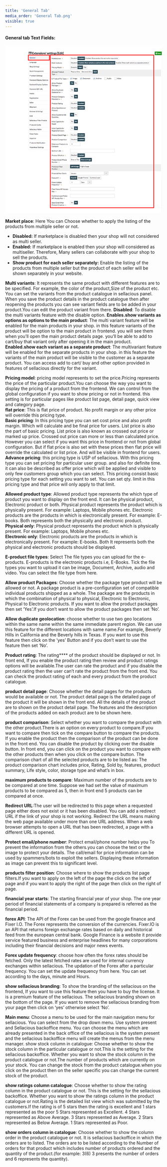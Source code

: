 ```yaml
---
title: 'General Tab'
media_order: 'General Tab.png'
visible: true
---
```


#### **General tab Text Fields:**

![](General%20Tab.png)

**Market place**: Here You can Choose whether to apply the listing of the products from multiple seller or not.

* **Disabled:** If marketplace is disabled then your shop will not considered as multi seller.<br>
* **Enabled:** If marketplace is enabled then your shop will considered as multiseller. Therefore, Many sellers can                collaborate with your shop to sell the products.<br>
* **Show product for each seller separately:** Enable the listing of the products from multiple seller but the product of each seller will be shown separately in your website.

**Multi variants**: It represents the same product with different features are to be specified. For example, the color of the product,Size of the product etc. You can set the variants from the product catalogue in sellacious panel. When you save the product details in the product catalogue then after reopening the products you can see variant fields are to be added in your product.You can edit the product variant from there.
**Disabled**:  To disable the multi variants feature with the disable option.
**Enables.show variants as options as options to the main product**: The multi variant feature will be enabled for the main products in your shop. in this feature variants of the product will be option to the main product in frontend. you will see them when you’ll open the main product details page. you’ll be able to add to cart/buy that variant only after opening it in the main product.
**Enabled.show each variant as a separate product**:  The multivariant feature will be enabled for the separate products in your shop. in this feature the variants of the main product will be visible to the customer as a separate product. You can access add to cart/ buy and other option provided in features of sellacious directly for the variant. 

**Pricing model**: pricing model represents to set the price.Pricing represents the price of the particular product.You can choose the way you want to display the pricing of a product from the frontend. We can control from  the global configuration if you want to show pricing or not in frontend. this setting is for particular pages like product list page, detail page, quick view and category page. 
<br>**flat price**: This is flat price of product. No profit margin or any other price will override this pricing type.
<br>**Basic pricing**: In this pricing type you can set cost price and also profit margin. Which will calculate and be final price for users. List price is also the part of basic pricing. List price is also known as crossed out price or marked up price. Crossed out price can more or less than calculated price. However you can select if you want this price in frontend or not from global configuration. 
But if flat price is also set with these prices then flat price will override the calculated or list price. And will be visible in frontend for users. 
<br>**Advance pricing**: this pricing type is USP of sellacious. With this pricing type you can set pricing for particular user group. and also for definite time. it can also be described as offer price which will be applied and visible to only few customers group which you can select. This pricing consist basic pricing type for each setting you want to set. You can set qty. limit in this pricing type and that price will only apply to that limit. 

**Allowed product type**: Allowed product type represents the which type of product you want to display on the front end. It can be physical product, Electronic product or both. Physical product represents the product which is physically present. For example: Laptops, Mobile phones etc. Electronic products are the products in which is electronically present. For example: E-books. Both represents both the physically and electronic product.
<br>**Physical only**: Physical product represents the product which is physically present. For example: Laptops, Mobile phones etc. 
<br>**Electronic only**:  Electronic products are the products in which is electronically present. For example: E-books. 
Both It represents both the physical and electronic products should be displayed.

**E-product file types**: Select The file types you can upload for the e-products. E-products is the electronic products i.e, E-Books. Tick the file types you want to upload it can be image, Document, Archive, audio and video. You can select the file type from here.

**Allow product Packages**:  Choose whether the package type product will be allowed or not. A package product is a pre-configuration set of compatible individual products shipped as a whole. The package are the products in which the combination of physical to physical, Electronic to Electronic, Physical to Electronic products. If you want to allow the product packages then set ‘Yes’.If you don’t want to allow the product packages then set ‘No’.

**Allow duplicate geolocation**: choose whether to use two geo locations within the same name within the same immediate parent region. We can use this feature for the different locations with same name.For example, Beverly Hills in California and the Beverly hills in Texas. If you want to use this feature then click on the ‘yes’ Button and if you don’t want to use the feature then set ‘No’. 

**Product rating**: The rating**** of the product should be displayed or not. In front end, If you enable the product rating then review and product ratings options will be available.The user can rate the product and if you disable the product rating then the user can’t rate the product from the front end. You can check the product rating of each and every product from the product catalogue.

**product detail page**: Choose whether the detail pages for the products would be available or not. The product detail page is the detailed page of the product it will be shown in the front end. All the details of the product are to shown on the product detail page. The features and the description of the products added on each product are to be shown here.

**product comparison**: Select whether you want to compare the product with the other product.There is an option on every product to compare.If you want to compare then tick on the compare button to compare the products. If you enable the product then the comparison of the product can be done in the front end. You can disable the product by clicking over the disable button. In front end, you can click on the product you want to compare with the other products then when you click on the compare button. The comparison chart of all the selected products are to be listed as: The product comparison chart includes price, Rating, Sold by, features, product summary, Life style, color, storage type and what’s in box.

**maximum products to compare**: Maximum number of the products are to be compared at one time. Suppose we had set the value of maximum products to be compared as 5, then in front end 5 products can be compared at once.

**Redirect URL**:The user  will be redirected to this page when a requested page either does not exist or it has been disabled. You can add a redirect URL if the link of your shop is not working. Redirect the URL means making the web page available under more than one URL address. When a web browser attempts to open a URL that has been redirected, a page with a different URL is opened.

**Protect email/phone number**: Protect email/phone number helps you To prevent the information from the others.you can choose the text or the image to protect your details. The call/email for price information can be used by spammers/bots to exploit the sellers. Displaying these information as image can prevent this to significant level.

**products filter position**: Choose where to show the products list page filters.If you want to apply on the left of the page the click on the left of page and if you want to apply the right of the page then click on the right of page.

**financial year starts**: The starting financial year of your shop. The one year period of financial statements of a company is prepared is referred as the financial period.

**forex API**: The API of the Forex can be used from  the google finance and Fixer I.O. The Forex represents the conversion of the currencies. Fixer.IO is an API that returns foreign exchange rates based on daily and historical feed from the european central bank. Google Finance is a website it provide service featured business and enterprise headlines for many corporations including their financial decisions and major news events.

**Forex update frequency**: choose how often the forex rates should be fetched. Only the latest fetched rates are used for internal currency exchanges within sellacious. The updation of the Forex after a particular frequency. You can set the update frequency from here. You can set according to the days, minute and Hours.

**show sellacious branding**: To show the branding of the sellacious on the frontend, If you want to use this feature then you have to buy the license. It is a premium feature of the sellacious. The sellacious branding shown on the bottom of the page. If you want to remove the sellacious branding from your page then click on ‘yes’ otherwise select ‘No’.

**Main menu**: Choose a menu to be used for the main navigation menu for sellacious. You can select from the drop down menu. Use system present and Sellacious backoffice menu. You can choose the menu which are already presented in the back office of the sellacious is the system present and the sellacious backoffice menu will create the menus from the menu manager.
show stock column in catalogue: Choose whether to show the stock column in the particular catalogue or not.This is the setting for the sellacious backoffice. Whether you want to show the stock column in the product catalogue or not.The number of products which are currently on your stock. You can change the stock from the product catalogue.when you click on the product then on the seller specific you can change the current stock of the product.

**show ratings column catalogue**: Choose whether to show the rating column in the product catalogue or not. This is the setting for the sellacious backoffice. Whether you want to show the ratings column in the product catalogue or not.Rating is the detailed list view which was submitted by the customers.If the rating is of 5 stars then the rating is excellent and 1 stars represented as the poor
 5 Stars represented as Excellent.
 4 Stars represented as Above Average.
 3 Stars represented as Average.
 2 Stars represented as Below Average.
 1 Stars represented as Poor.
 
**show orders column in catalogue**: Choose whether to show the column order in the product catalogue or not. It is sellacious backoffice in which the orders are to listed. The orders are to be listed according to the Number of orders for that product which includes number of products ordered and the quantity of the product.(for example: 3(6) 3 presents the number of orders and 6 represents the quantity).
